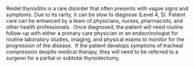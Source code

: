 Reidel thyroiditis is a rare disorder that often presents with vague signs and symptoms. Due to its rarity, it can be slow to diagnose (Level 4, 5). Patient care can be enhanced by a team of physicians, nurses, pharmacists, and other health professionals.  Once diagnosed, the patient will need routine follow-up with either a primary care physician or an endocrinologist for routine laboratory studies, imaging, and physical exams to monitor for the progression of the disease.  If the patient develops symptoms of tracheal compression despite medical therapy, they will need to be referred to a surgeon for a partial or subtotal thyroidectomy.